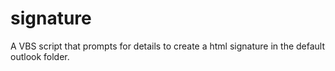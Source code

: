 # signature
A VBS script that prompts for details to create a html signature in the default outlook folder.
